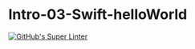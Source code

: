 # Intro-03-Swift-helloWorld
[![GitHub's Super Linter](https://github.com/ICS4U-Programming-JessahT/Intro-03-Swift-helloWorld/GitHub's%20Super%20Linter/badge.svg)](https://github.com/<OWNER>/<REPOSITORY>/actions)
